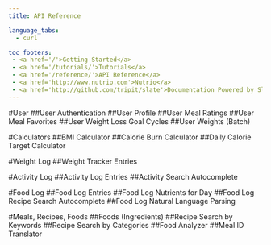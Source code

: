 ```yaml
---
title: API Reference

language_tabs:
  - curl

toc_footers:
 - <a href='/'>Getting Started</a>
 - <a href='/tutorials/'>Tutorials</a>
 - <a href='/reference/'>API Reference</a>
 - <a href='http://www.nutrio.com'>Nutrio</a>
 - <a href='http://github.com/tripit/slate'>Documentation Powered by Slate</a>
---
```



#User
##User Authentication
##User Profile
##User Meal Ratings
##User Meal Favorites
##User Weight Loss Goal Cycles
##User Weights (Batch)

#Calculators
##BMI Calculator
##Calorie Burn Calculator
##Daily Calorie Target Calculator

#Weight Log
##Weight Tracker Entries

#Activity Log
##Activity Log Entries
##Activity Search Autocomplete

#Food Log
##Food Log Entries
##Food Log Nutrients for Day
##Food Log Recipe Search Autocomplete
##Food Log Natural Language Parsing

#Meals, Recipes, Foods
##Foods (Ingredients)
##Recipe Search by Keywords
##Recipe Search by Categories
##Food Analyzer
##Meal ID Translator

